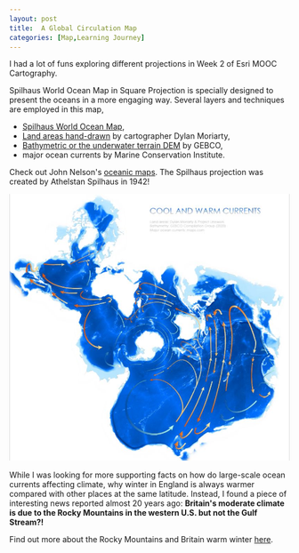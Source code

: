 ```yaml
---
layout: post
title:  A Global Circulation Map
categories: [Map,Learning Journey]
---
```


I had a lot of funs exploring different projections in Week 2 of Esri MOOC Cartography.

Spilhaus World Ocean Map in Square Projection is specially designed to present the oceans in a more engaging way.
Several layers and techniques are employed in this map,
- [Spilhaus World Ocean Map](https://storymaps.arcgis.com/stories/756bcae18d304a1eac140f19f4d5cb3d),  
- [Land areas hand-drawn](https://www.projectlinework.org/) by cartographer Dylan Moriarty,  
- [Bathymetric or the underwater terrain DEM](https://www.gebco.net/) by GEBCO,  
- major ocean currents by Marine Conservation Institute.

Check out John Nelson's [oceanic maps](https://www.esri.com/arcgis-blog/products/arcgis-pro/mapping/spilhaus-more-like-thrillhaus/). The Spilhaus projection was created by Athelstan Spilhaus in 1942!

![](../images/GlobalCirculationSpilhaus.jfif)

While I was looking for more supporting facts on how do large-scale ocean currents affecting climate,
why winter in England is always warmer compared with other places at the same latitude. 
Instead, I found a piece of interesting news reported almost 20 years ago:
**Britain's moderate climate is due to the Rocky Mountains in the western U.S. but not the Gulf Stream?!**

Find out more about the Rocky Mountains and Britain warm winter [here](https://www.independent.co.uk/climate-change/news/forget-about-the-gulf-stream-britain-is-really-kept-warm-in-winter-by-the-rocky-mountains-118560.html).
